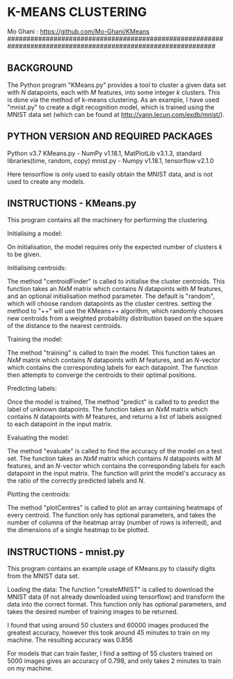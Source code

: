 # K-MEANS CLUSTERING
Mo Ghani : https://github.com/Mo-Ghani/KMeans
##############################################################################################################

## BACKGROUND
The Python program "KMeans.py" provides a tool to cluster a given data set with $N$
datapoints, each with $M$ features, into some integer $k$ clusters. This is done via the 
method of k-means clustering. As an example, I have used "mnist.py" to create a digit
recognition model, which is trained using the MNIST data set (which can be found at 
http://yann.lecun.com/exdb/mnist/).


## PYTHON VERSION AND REQUIRED PACKAGES
Python v3.7
KMeans.py - NumPy v1.18.1, MatPlotLib v3.1.3, standard libraries(time, random, copy)
mnist.py - Numpy v1.18.1, tensorflow v2.1.0

Here tensorflow is only used to easily obtain the MNIST data, and is not used to create
any models.

## INSTRUCTIONS - KMeans.py
This program contains all the machinery for performing the clustering.

Initialising a model:

On initialisation, the model requires only the expected number of clusters $k$ to be given.

Initialising centroids:

The method "centroidFinder" is called to initialise the cluster centroids. This function
takes an $N x M$ matrix which contains $N$ datapoints with $M$ features, and an optional
initialisation method parameter. The default is "random", which will choose random
datapoints as the cluster centres. setting the method to "++" will use the KMeans++
algorithm, which randomly chooses new centroids from a weighted probability distribution
based on the square of the distance to the nearest centroids.

Training the model:

The method "training" is called to train the model. This function takes an $N x M$ matrix
which contains $N$ datapoints with $M$ features, and an $N$-vector which contains the 
corresponding labels for each datapoint. The function then attempts to converge the
centroids to their optimal positions.

Predicting labels:

Once the model is trained, The method "predict" is called to to predict the label of
unknown datapoints. The function takes an $N x M$ matrix which contains $N$ datapoints with
$M$ features, and returns a list of labels assigned to each datapoint in the
input matrix.

Evaluating the model:

The method "evaluate" is called to find the accuracy of the model on a test set. The
function takes an $N x M$ matrix which contains $N$ datapoints with $M$ features, and an
$N$-vector which contains the corresponding labels for each datapoint in the input matrix.
The function will print the model's accuracy as the ratio of the correctly predicted 
labels and $N$.

Plotting the centroids:

The method "plotCentres" is called to plot an array containing heatmaps of every centroid. 
The function only has optional parameters, and takes the number of columns of the heatmap
array (number of rows is inferred), and the dimensions of a single heatmap to be plotted.


## INSTRUCTIONS - mnist.py
This program contains an example usage of KMeans.py to classify digits from the MNIST
data set. 

Loading the data:
The function "createMNIST" is called to download the MNIST data (if not already
downloaded using tensorflow) and transform the data into the correct format. This function
only has optional parameters, and takes the desired number of training images to be
returned. 

I found that using around 50 clusters and 60000 images produced the greatest accuracy,
however this took around 45 minutes to train on my machine. The resulting accuracy was
0.856

For models that can train faster, I find a setting of 55 clusters trained on 5000 images
gives an accuracy of 0.798, and only takes 2 minutes to train on my machine. 

